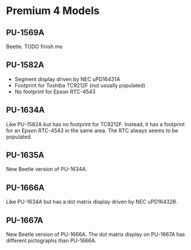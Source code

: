 # Premium 4 Models

## PU-1569A

Beetle.  TODO finish me

## PU-1582A

- Segment display driven by NEC uPD16431A
- Footprint for Toshiba TC9212F (not usually populated)
- No footprint for Epson RTC-4543

## PU-1634A

Like PU-1582A but has no footprint for TC9212F.  Instead, it has a footprint for an Epson RTC-4543 in the same area.  The RTC always seems to be populated.

## PU-1635A

New Beetle version of PU-1634A.

## PU-1666A

Like PU-1634A but has a dot matrix display driven by NEC uPD16432B.

## PU-1667A

New Beetle version of PU-1666A.  The dot matrix display on PU-1667A has different pictographs than PU-1666A.
